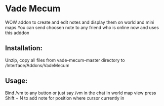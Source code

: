 # Vade Mecum

WOW addon to create and edit notes and display them on world and mini maps
You can send choosen note to any friend who is online now and uses this adddon

## Installation:
Unzip, copy all files from vade-mecum-master directory  to /Interface/Addons/VadeMecum
## Usage: 
Bind /vm to any button or just say /vm in the chat
In world map view press Shift + N to add note for position where cursor currently in